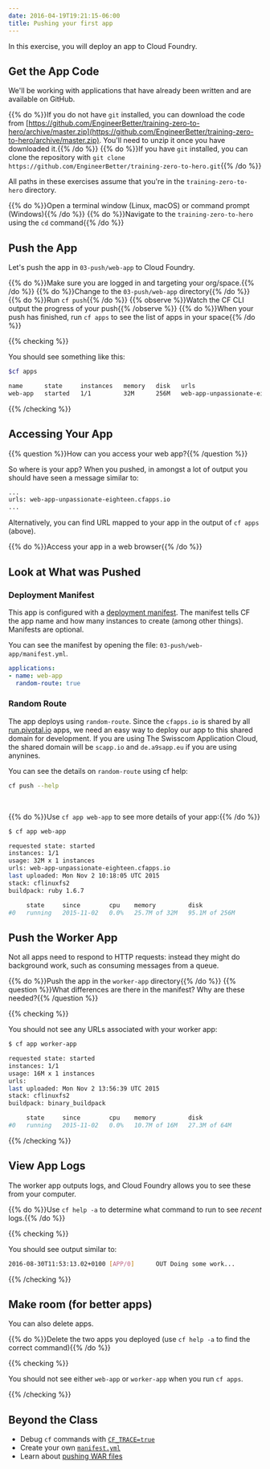 ```yaml
---
date: 2016-04-19T19:21:15-06:00
title: Pushing your first app
---
```


In this exercise, you will deploy an app to Cloud Foundry.

## Get the App Code

We'll be working with applications that have already been written and are available on GitHub.

{{% do %}}If you do not have `git` installed, you can download the code from [https://github.com/EngineerBetter/training-zero-to-hero/archive/master.zip](https://github.com/EngineerBetter/training-zero-to-hero/archive/master.zip). You'll need to unzip it once you have downloaded it.{{% /do %}}
{{% do %}}If you have `git` installed, you can clone the repository with `git clone https://github.com/EngineerBetter/training-zero-to-hero.git`{{% /do %}}

All paths in these exercises assume that you're in the `training-zero-to-hero` directory.

{{% do %}}Open a terminal window (Linux, macOS) or command prompt (Windows){{% /do %}}
{{% do %}}Navigate to the `training-zero-to-hero` using the `cd` command{{% /do %}}

## Push the App

Let's push the app in `03-push/web-app` to Cloud Foundry.

{{% do %}}Make sure you are logged in and targeting your org/space.{{% /do %}}
{{% do %}}Change to the `03-push/web-app` directory{{% /do %}}
{{% do %}}Run `cf push`{{% /do %}}
{{% observe %}}Watch the CF CLI output the progress of your push{{% /observe %}}
{{% do %}}When your push has finished, run `cf apps` to see the list of apps in your space{{% /do %}}

{{% checking %}}

You should see something like this:

```sh
$cf apps

name      state     instances   memory   disk   urls
web-app   started   1/1         32M      256M   web-app-unpassionate-eighteen.cfapps.io
```

{{% /checking %}}

## Accessing Your App

{{% question %}}How can you access your web app?{{% /question %}}

So where is your app? When you pushed, in amongst a lot of output you should have seen a message similar to:

```sh
...
urls: web-app-unpassionate-eighteen.cfapps.io
...
```

Alternatively, you can find URL mapped to your app in the output of `cf apps` (above).

{{% do %}}Access your app in a web browser{{% /do %}}

## Look at What was Pushed

### Deployment Manifest

This app is configured with a [deployment manifest](https://docs.cloudfoundry.org/devguide/deploy-apps/manifest.html).  The manifest tells CF the app name and how many instances to create (among other things). Manifests are optional.

You can see the manifest by opening the file: `03-push/web-app/manifest.yml`.

```yaml
applications:
- name: web-app
  random-route: true
```

### Random Route

The app deploys using `random-route`.  Since the `cfapps.io` is shared by all [run.pivotal.io](https://run.pivotal.io/) apps, we need an easy way to deploy our app to this shared domain for development.  If you are using The Swisscom Application Cloud, the shared domain will be `scapp.io` and `de.a9sapp.eu` if you are using anynines.

You can see the details on `random-route` using cf help:

```sh
cf push --help
```

&nbsp;

{{% do %}}Use `cf app web-app` to see more details of your app:{{% /do %}}

```sh
$ cf app web-app

requested state: started
instances: 1/1
usage: 32M x 1 instances
urls: web-app-unpassionate-eighteen.cfapps.io
last uploaded: Mon Nov 2 10:18:05 UTC 2015
stack: cflinuxfs2
buildpack: ruby 1.6.7

     state     since        cpu    memory         disk
#0   running   2015-11-02   0.0%   25.7M of 32M   95.1M of 256M
```

## Push the Worker App

Not all apps need to respond to HTTP requests: instead they might do background work, such as consuming messages from a queue.

{{% do %}}Push the app in the `worker-app` directory{{% /do %}}
{{% question %}}What differences are there in the manifest? Why are these needed?{{% /question %}}

{{% checking %}}

You should not see any URLs associated with your worker app:

```sh
$ cf app worker-app

requested state: started
instances: 1/1
usage: 16M x 1 instances
urls:
last uploaded: Mon Nov 2 13:56:39 UTC 2015
stack: cflinuxfs2
buildpack: binary_buildpack

     state     since        cpu    memory         disk
#0   running   2015-11-02   0.0%   10.7M of 16M   27.3M of 64M
```

{{% /checking %}}

## View App Logs

The worker app outputs logs, and Cloud Foundry allows you to see these from your computer.

{{% do %}}Use `cf help -a` to determine what command to run to see *recent* logs.{{% /do %}}

{{% checking %}}

You should see output similar to:

```sh
2016-08-30T11:53:13.02+0100 [APP/0]      OUT Doing some work...
```

{{% /checking %}}

## Make room (for better apps)

You can also delete apps.

{{% do %}}Delete the two apps you deployed (use `cf help -a` to find the correct command){{% /do %}}

{{% checking %}}

You should not see either `web-app` or `worker-app` when you run `cf apps`.

{{% /checking %}}

## Beyond the Class

  * Debug `cf` commands with [`CF_TRACE=true`](https://docs.cloudfoundry.org/devguide/deploy-apps/troubleshoot-app-health.html#trace)
  * Create your own [`manifest.yml`](https://docs.cloudfoundry.org/devguide/deploy-apps/manifest.html)
  * Learn about [pushing WAR files](https://docs.cloudfoundry.org/buildpacks/java/java-tips.html)
